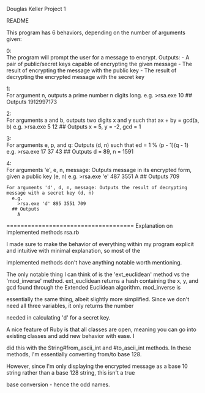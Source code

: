 Douglas Keller
Project 1

README

This program has 6 behaviors, depending on the number of arguments given:

0:	
	The program will prompt the user for a message to encrypt.
	Outputs:
	  - A pair of public/secret keys capable of encrypting the given message
	  - The result of encrypting the message with the public key
	  - The result of decrypting the encrypted message with the secret key

1:	
	For argument n, outputs a prime number n digits long.
	  e.g.
		>rsa.exe 10
	  ## Outputs
		1912997173

2:	
	For arguments a and b, outputs two digits x and y such that ax + by = gcd(a, b)
	  e.g.
		>rsa.exe 5 12
	  ## Outputs
		x = 5,  y = -2, gcd = 1

3:	
	For arguments e, p, and q: Outputs (d, n) such that ed = 1 % (p - 1)(q - 1)
	  e.g.
		>rsa.exe 17 37 43
	  ## Outputs
		d = 89, n = 1591

4:	
	For arguments 'e', e, n, message: Outputs message in its encrypted form, given a public key (e, n)
	  e.g.
		>rsa.exe 'e' 487 3551 A
	  ## Outputs
		709

	For arguments 'd', d, n, message: Outputs the result of decrypting message with a secret key (d, n)
	  e.g.
		>rsa.exe 'd' 895 3551 709
	  ## Outputs
		A

====================================
Explanation on implemented methods
rsa.rb


I made sure to make the behavior of everything within my program explicit and intuitive with minimal explanation, so most of the 

implemented methods don't have anything notable worth mentioning.

The only notable thing I can think of is the 'ext_euclidean' method vs the 'mod_inverse' method.
ext_euclidean returns a hash containing the x, y, and gcd found through the Extended Euclidean algorithm. mod_inverse is 

essentially the same thing, albeit slightly more simplified. Since we don't need all three variables, it only returns the number 

needed in calculating 'd' for a secret key.

A nice feature of Ruby is that all classes are open, meaning you can go into existing classes and add new behavior with ease. I 

did this with the String#from_ascii_int and #to_ascii_int methods. In these methods, I'm essentially converting from/to base 128. 

However, since I'm only displaying the encrypted message as a base 10 string rather than a base 128 string, this isn't a true 

base conversion - hence the odd names.

